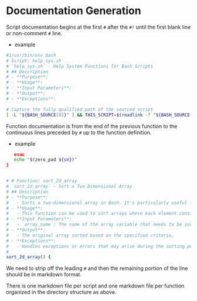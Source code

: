 # Documentation Generation

Script documentation begins at the first `#` after the `#!` until the first blank line or non-comment `#` line.

- example

```bash
#1/usr/bin/env bash
# Script: help_sys.sh
# `help_sys.sh` - Help System Functions for Bash Scripts
# ## Description
# - **Purpose**:
# - **Usage**:
# - **Input Parameters**:   
# - **Output**:
# - **Exceptions**:

# Capture the fully qualified path of the sourced script
[ -L "${BASH_SOURCE[0]}" ] && THIS_SCRIPT=$(readlink -f "${BASH_SOURCE[0]}") || THIS_SCRIPT="${BASH_SOURCE[0]}"
```

Function documentation is from the end of the previous function to the continuous lines preceded by `#`  up to the function definition.

- example

```bash
   esac
   echo "$(zero_pad ${sn})"
}


# # Function: sort_2d_array
# `sort_2d_array` - Sort a Two-Dimensional Array
# ## Description
# - **Purpose**:
#   - Sorts a two-dimensional array in Bash. It's particularly useful for organizing data that is stored in a format of paired elements.
# - **Usage**: 
#   - This function can be used to sort arrays where each element consists of a pair of values (e.g., key-value pairs). It's beneficial in scenarios where data needs to be sorted based on one of the dimensions.
# - **Input Parameters**: 
#   - `array_name`: The name of the array variable that needs to be sorted.
# - **Output**: 
#   - The original array sorted based on the specified criteria.
# - **Exceptions**: 
#   - Handles exceptions or errors that may arise during the sorting process (to be detailed based on function's implementation).
#
sort_2d_array() {
```

We need to strip off the leading `#` and then the remaining portion of the line should be in markdown format.

There is one markdown file per script and one markdown file per function organized in the directory structure as above.
